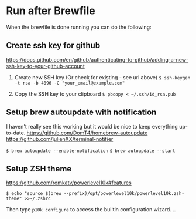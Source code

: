 # Run after Brewfile

When the brewfile is done running you can do the following:

## Create ssh key for github
https://docs.github.com/en/github/authenticating-to-github/adding-a-new-ssh-key-to-your-github-account

1. Create new SSH key (Or check for existing - see url above)
`$ ssh-keygen -t rsa -b 4096 -C "your_email@example.com"`

1. Copy the SSH key to your clipboard
`$ pbcopy < ~/.ssh/id_rsa.pub`


## Setup brew autoupdate with notification
I haven't really see this working but it would be nice to keep everything up-to-date.
https://github.com/DomT4/homebrew-autoupdate
https://github.com/julienXX/terminal-notifier

`$ brew autoupdate --enable-notification`
`$ brew autoupdate --start`

## Setup ZSH theme
https://github.com/romkatv/powerlevel10k#features

`$ echo "source $(brew --prefix)/opt/powerlevel10k/powerlevel10k.zsh-theme" >>~/.zshrc`

Then type `p10k configure` to access the builtin configuration wizard.
..
